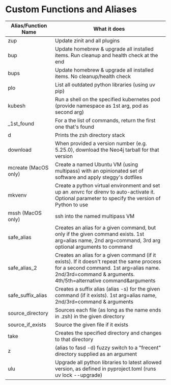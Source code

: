 # Custom Functions and Aliases

|Alias/Function Name|What it does|
|-------------------|------------|
|zup|Update zinit and all plugins|
|bup|Update homebrew & upgrade all installed items. Run cleanup and health check at the end|
|bups|Update homebrew & upgrade all installed items. No cleanup/health check|
|plo|List all outdated python libraries (using uv pip)|
|kubesh|Run a shell on the specified kubernetes pod (provide namespace as 1st arg, pod as second arg)|
|_1st_found|For a the list of commands, return the first one that's found|
|d|Prints the zsh directory stack|
|download|When provided a version number (e.g. 5.25.0), download the Neo4j tarball for that version|
|mcreate (MacOS only)|Create a named Ubuntu VM (using multipass) with an opinionated set of software and apply steggy's dotfiles|
|mkvenv|Create a python virtual environment and set up an .envrc for direnv to auto-activate it. Optional parameter to specify the version of Python to use|
|mssh (MacOS only)|ssh into the named multipass VM|
|safe_alias|Creates an alias for a given command, but only if the given command exists. 1st arg=alias name, 2nd arg=command, 3rd arg optional arguments to command|
|safe_alias_2|Creates an alias for a given command (if it exists). If it doesn't repeat the same process for a second command. 1st arg=alias name. 2nd/3rd=command & arguments. 4th/5th=alternative command&arguments|
|safe_suffix_alias|Creates a suffix alias (alias -s) for the given command (if it exists). 1st arg=alias name, 2nd/3rd=command & arguments|
|source_directory|Sources each file (as long as the name ends in .zsh) in the given directory|
|source_if_exists|Source the given file if it exists|
|take|Creates the specified directory and changes to that directory|
|z|(alias to fasd -d) fuzzy switch to a "frecent" directory supplied as an argument|
|ulu|Upgrade all python libraries to latest allowed version, as defined in pyproject.toml (runs uv lock --upgrade)|